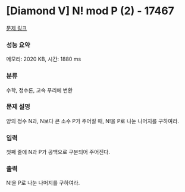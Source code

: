 # [Diamond V] N! mod P (2) - 17467 

[문제 링크](https://www.acmicpc.net/problem/17467) 

### 성능 요약

메모리: 2020 KB, 시간: 1880 ms

### 분류

수학, 정수론, 고속 푸리에 변환

### 문제 설명

<p>양의 정수 N과, N보다 큰 소수 P가 주어질 때, N!을 P로 나눈 나머지를 구하여라.</p>

### 입력 

 <p>첫째 줄에 N과 P가 공백으로 구분되어 주어진다.</p>

### 출력 

 <p>N!을 P로 나눈 나머지를 구하여라.</p>


